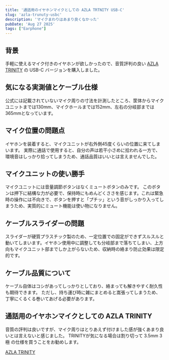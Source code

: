 ```yaml
---
title: '通話用のイヤホンマイクとしての AZLA TRTNITY USB-C'
slug: 'azla-trunuty-usbc'
description: 'マイクまわりはあまり良くなかった'
pubDate: 'Aug 27 2025'
tags: ["Earphone"]
---
```


## 背景

手軽に使えるマイク付きのイヤホンが欲しかったので、音質評判の良い [AZLA TRINITY](https://amzn.to/3HT7jZg) の USB-C バージョンを購入しました。

## 気になる実測値とケーブル仕様

公式には記載されていないマイク周りの寸法を計測したところ、筐体からマイクユニットまでは130mm、マイクホールまでは152mm、左右の分岐部までは365mmとなっています。

## マイク位置の問題点

イヤホンを装着すると、マイクユニットが右外側45度くらいの位置に来てしまいます。
実際に通話で使用すると、自分の声は若干小さめに拾われる一方で、環境音はしっかり拾ってしまうため、通話品質はいいとは言えませんでした。

## マイクユニットの使い勝手

マイクユニットには音量調節ボタンはなくミュートボタンのみです。
このボタンは押下に結構な力が必要で、保持時にもめんどくささを感じます。これは緊急時の操作には不向きで、ボタンを押すと「プチッ」という音がしっかり入ってしまうため、実質的にミュート機能は使い物になりません。

## ケーブルスライダーの問題

スライダーが硬質プラスチック製のため、一定位置での固定ができずスルスルと動いてしまいます。イヤホン使用中に調整しても分岐部まで落ちてしまい、上方向もマイクユニット部までしか上がらないため、収納時の絡まり防止効果は限定的です。

## ケーブル品質について

ケーブル自体はコシがあってしっかりとしており、絡まっても解きやすく耐久性も期待できます。
ただし、持ち運び時に雑にまとめると嵩張ってしまうため、丁寧にくるくる巻いてあげる必要があります。

## 通話用のイヤホンマイクとしての AZLA TRINITY

音質の評判は良いですが、マイク周りはとりあえず付けました感が強くあまり良いとは言えないと感じました。
TRINITYが気になる場合は割り切って 3.5mm 3極 の仕様を買うことをお勧めします。

[AZLA TRINITY](https://amzn.to/3HT7jZg)